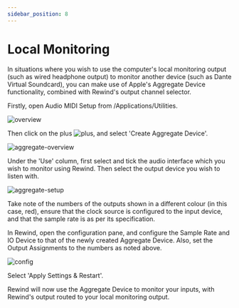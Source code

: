 ```yaml
---
sidebar_position: 8
---
```


# Local Monitoring

In situations where you wish to use the computer's local monitoring output (such as wired headphone output) to monitor another device (such as Dante Virtual Soundcard), you can make use of Apple's Aggregate Device functionality, combined with Rewind's output channel selector.

Firstly, open Audio MIDI Setup from /Applications/Utilities.

![overview](/img/rewind/audiomidi-overview.png)


Then click on the plus ![plus](/img/rewind/audiomidi-plus.png), and select 'Create Aggregate Device'.

![aggregate-overview](/img/rewind/audiomidi-aggregate-overview.png)

Under the 'Use' column, first select and tick the audio interface which you wish to monitor using Rewind. Then select the output device you wish to listen with.

![aggregate-setup](/img/rewind/audiomidi-aggregate-setup.png)

Take note of the numbers of the outputs shown in a different colour (in this case, red), ensure that the clock source is configured to the input device, and that the sample rate is as per its specification.

In Rewind, open the configuration pane, and configure the Sample Rate and IO Device to that of the newly created Aggregate Device. Also, set the Output Assignments to the numbers as noted above.

![config](/img/rewind/ui-config.png)

Select 'Apply Settings & Restart'.

Rewind will now use the Aggregate Device to monitor your inputs, with Rewind's output routed to your local monitoring output.
